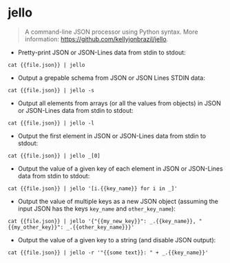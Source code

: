 # jello

> A command-line JSON processor using Python syntax.
> More information: <https://github.com/kellyjonbrazil/jello>.

- Pretty-print JSON or JSON-Lines data from stdin to stdout:

`cat {{file.json}} | jello`

- Output a grepable schema from JSON or JSON Lines STDIN data:

`cat {{file.json}} | jello -s`

- Output all elements from arrays (or all the values from objects) in JSON or JSON-Lines data from stdin to stdout:

`cat {{file.json}} | jello -l`

- Output the first element in JSON or JSON-Lines data from stdin to stdout:

`cat {{file.json}} | jello _[0]`

- Output the value of a given key of each element in JSON or JSON-Lines data from stdin to stdout:

`cat {{file.json}} | jello '[i.{{key_name}} for i in _]'`

- Output the value of multiple keys as a new JSON object (assuming the input JSON has the keys `key_name` and `other_key_name`):

`cat {{file.json}} | jello '{"{{my_new_key}}": _.{{key_name}}, "{{my_other_key}}": _.{{other_key_name}}}'`

- Output the value of a given key to a string (and disable JSON output):

`cat {{file.json}} | jello -r '"{{some text}}: " + _.{{key_name}}'`
